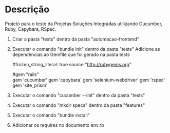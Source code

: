 # Descrição

Projeto para o teste da Projetas Soluções Integradas utilizando Cucumber, Ruby, Capybara, RSpec.

1. Criar a pasta "tests" dentro da pasta "automacao-frontend"
2. Executar o comando "bundle init" dentro da pasta "tests"
   Adicione as dependências ao Gemfile que foi gerado na pasta tests
   
    #frozen_string_literal: true
    source "http://rubygems.org"

    #gem "rails"   
    gem 'cucumber'
    gem 'capybara'
    gem 'selenium-webdriver'
    gem 'rspec'
    gem 'site_prism'

3. Executar o comando "cucumber --init" dentro da pasta "tests"
4. Executar o comando "mkdir specs" dentro da pasta "features"
5. Executar o comando "bundle install"
6. Adicionar os requires no documento env.rb
   
